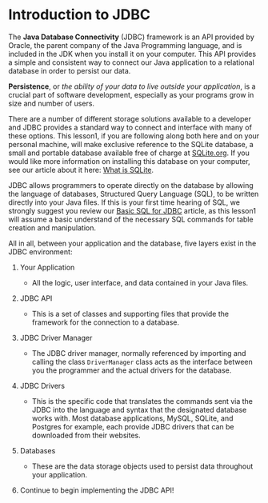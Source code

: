 # Introduction to JDBC

The **Java Database Connectivity** (JDBC) framework is an API provided by Oracle, the parent company of the Java Programming language, and is included in the JDK when you install it on your computer. This API provides a simple and consistent way to connect our Java application to a relational database in order to persist our data.

**Persistence**, or _the ability of your data to live outside your application_, is a crucial part of software development, especially as your programs grow in size and number of users. 

There are a number of different storage solutions available to a developer and JDBC provides a standard way to connect and interface with many of these options. This lesson1, if you are following along both here and on your personal machine, will make exclusive reference to the SQLite database, a small and portable database available free of charge at [SQLite.org](https://www.sqlite.org). If you would like more information on installing this database on your computer, see our article about it here: [What is SQLite](https://www.codecademy.com/article/what-is-sqlite).

JDBC allows programmers to operate directly on the database by allowing the language of databases, Structured Query Language (SQL), to be written directly into your Java files. If this is your first time hearing of SQL, we strongly suggest you review our [Basic SQL for JDBC](TODO:LINK_TO_ARTICLE_WHEN_COMPLETE) article, as this lesson1 will assume a basic understand of the necessary SQL commands for table creation and manipulation.

All in all, between your application and the database, five layers exist in the JDBC environment:
1. Your Application
   - All the logic, user interface, and data contained in your Java files.
2. JDBC API
    - This is a set of classes and supporting files that provide the framework for the connection to a database.
3. JDBC Driver Manager
    - The JDBC driver manager, normally referenced by importing and calling the class `DriverManager` class acts as the interface between you the programmer and the actual drivers for the database.
4. JDBC Drivers
    - This is the specific code that translates the commands sent via the JDBC into the language and syntax that the designated database works with. Most database applications, MySQL, SQLite, and Postgres for example, each provide JDBC drivers that can be downloaded from their websites.
5. Databases
    - These are the data storage objects used to persist data throughout your application.
    

1. Continue to begin implementing the JDBC API!